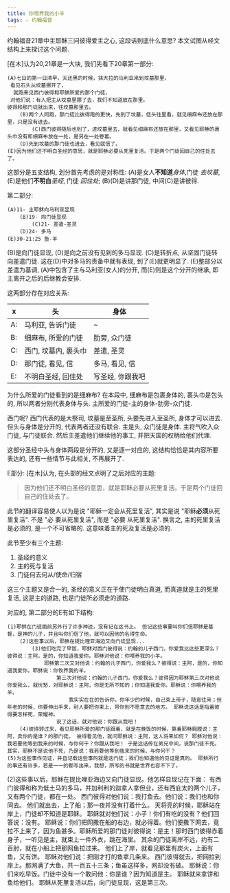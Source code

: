 ```yaml
---
title: 你喂养我的小羊
tags: ☆ 约翰福音
---
```


约翰福音21章中主耶稣三问彼得爱主之心, 这段话到底什么意思? 本文试图从经文结构上来探讨这个问题.


[在木]认为20,21章是一大块, 我们先看下20章第一部分:

    (A)七日的第一日清早，天还黑的时候，抹大拉的马利亚来到坟墓那里，
     看见石头从坟墓挪开了，
      就跑来见西门彼得和耶稣所爱的那个门徒，
     对他们说：有人把主从坟墓里挪了去，我们不知道放在那里。
    彼得和那门徒就出来，往坟墓那里去。
        (B)两个人同跑，那门徒比彼得跑的更快，先到了坟墓，低头往里看，就见细麻布还放在那里，只是没有进去。
            (C)西门彼得随后也到了，进坟墓里去，就看见细麻布还放在那里，又看见耶稣的裹头巾没有和细麻布放在一处，是另在一处卷着。
        (D)先到坟墓的那门徒也进去，看见就信了。
    (E)因为他们还不明白圣经的意思，就是耶稣必要从死里复活。于是两个门徒回自己的住处去了。

这部分是五支结构, 划分首先考虑的是对称性:
(A)是女人**不知道**_身体_,门徒 _去坟墓_, (E)是他们**不明白**_圣经_, 门徒 _回住处_;
(B)(D)是讲那门徒, 中间(C)是讲彼得.

第二部分:

    (A)11- 主耶稣向马利亚显现
        (B)19- 向门徒显现
            (C)21- 差遣-圣灵
        (D)24- 多马
    (E)30-21:25 鱼-羊

(B)是向门徒显现, (D)是向之前没有见到的多马显现.
(C)是转折点, 从坚固门徒转向差遣门徒. 这在(D)中对多马的责备中就有表现, 到了(E)就更明显了.
(E)整部分以差遣为基调, (A)中包含了主与马利亚(女人)的分开, 而(E)则是这个分开的继承, 即主离开之后的后继教会安排.

这两部分存在对应关系:

x  | 头                   | 身体
---|----------------------|-----------------
A: | 马利亚, 告诉门徒     | ~
B: | 细麻布, 所爱的门徒   | 肋旁, 众门徒
C: | 西门, 坟墓内, 裹头巾 | 差遣, 圣灵
D: | 那门徒, 看见, 信     | 多马, 看见, 信
E: | 不明白圣经, 回住处   | 写圣经, 你跟我吧

为什么所爱的门徒看到的是细麻布? 在本段中, 细麻布是包裹身体的, 裹头巾是包头的, 所以两者分别代表身体与头. 主所爱的门徒-主的身体-肋旁-众门徒.

西门呢? 西门代表的是大祭司, 坟墓是至圣所, 头要先进入至圣所, 身体才可以进去. 但头与身体是分开的, 代表两者还没有联合. 主是头, 众门徒是身体. 主将气吹入众门徒, 与门徒联合. 然后主差遣他们继续他的事工, 并把天国的权柄给他们代理.

这部分圣经中头与身体两段是分开的, 又是逐一对应的, 这结构恰恰是其内容所要表达的, 还有一些情节与此相关, 不再展开了.

E部分:  [在木]认为, 在头部的经文点明了之后对应的主题:

> 因为他们还不明白圣经的意思，就是耶稣必要从死里复活。于是两个门徒回自己的住处去了。

此节的翻译容易使人以为是说 "耶稣一定会从死里复活", 其实是说  "耶稣**必须**从死里复活". 不是 "必 要从死里复活", 而是 "必要 从死里复活". 换言之, 主的死里复活是必须的, 是一个不可省略的. 这意味着主的死及复活是必须的.

此节至少有三个主题:
1. 圣经的意义
2. 主的死与复活
3. 门徒何去何从/使命/归宿

这三个主题又是合一的, 圣经的意义正在于使门徒明白真道, 而真道就是主的死里复活, 这是主的道路, 也是门徒所必须走的道路.

对应的, 第二部分的E有如下结构:

```
(1)耶稣在门徒面前另外行了许多神迹，没有记在这书上。 但记这些事要叫你们信耶稣是基督，是神的儿子，并且叫你们信了他，就可以因他的名得生命。
    (2)这些事以后，耶稣在提比哩亚海边又向门徒显现...
        (3)他们吃完了早饭，耶稣对西门彼得说：约翰的儿子西门，你爱我比这些更深么？彼得说：主阿，是的，你知道我爱你。耶稣对他说：你喂养我的小羊。
            耶稣第二次又对他说：约翰的儿子西门，你爱我么？彼得说：主阿，是的，你知道我爱你。耶稣说：你牧养我的羊。
                第三次对他说：约翰的儿子西门，你爱我么？彼得因为耶稣第三次对他说你爱我么，就忧愁，对耶稣说：主阿，你是无所不知的；你知道我爱你。耶稣说：你喂养我的羊。
                    我实实在在的告诉你，你年少的时候，自己束上带子，随意往来；但年老的时候，你要伸出手来，别人要把你束上，带你到不愿意去的地方。 耶稣说这话是指着彼得要怎样死，荣耀神。
                说了这话，就对他说：你跟从我吧！
    (4)彼得转过来，看见耶稣所爱的那门徒跟着，就是在晚饭的时候，靠着耶稣胸膛说：主阿，卖你的是谁？的那门徒。 彼得看见他，就问耶稣说：主阿，这人将来如何？ 耶稣对他说：我若要他等到我来的时候，与你何干？你跟从我吧！ 于是这话传在弟兄中间，说那门徒不死。其实，耶稣不是说他不死，乃是说：我若要他等到我来的时候，与你何干？
(5)为这些事作见证，并且记载这些事的就是这门徒；我们也知道他的见证是真的。 耶稣所行的事还有许多，若是一一的都写出来，我想，所写的书就是世界也容不下了。
```


(2)这些事以后，耶稣在提比哩亚海边又向门徒显现。他怎样显现记在下面：
    有西门彼得和称为低土马的多马，并加利利的迦拿人拿但业，还有西庇太的两个儿子，又有两个门徒，都在一处。 西门彼得对他们说：我打鱼去。他们说：我们也和你同去。
        他们就出去，上了船；那一夜并没有打着什么。 天将亮的时候，耶稣站在岸上，门徒却不知道是耶稣。 耶稣就对他们说：小子！你们有吃的没有？他们回答说：没有。 耶稣说：你们把网撒在船的右边，就必得着。他们便撒下网去，竟拉不上来了，因为鱼甚多。耶稣所爱的那门徒对彼得说：是主！那时西门彼得赤着身子，一听见是主，就束上一件外衣，跳在海里。 其余的门徒离岸不远，约有二百肘，就在小船上把那网鱼拉过来。
    他们上了岸，就看见那里有炭火，上面有鱼，又有饼。 耶稣对他们说：把刚才打的鱼拿几条来。 西门彼得就去，把网拉到岸上。那网满了大鱼，共一百五十三条；鱼虽这样多，网却没有破。 耶稣说：你们来吃早饭。门徒中没有一个敢问他：你是谁？因为知道是主。 耶稣就来拿饼和鱼给他们。
耶稣从死里复活以后，向门徒显现，这是第三次。
